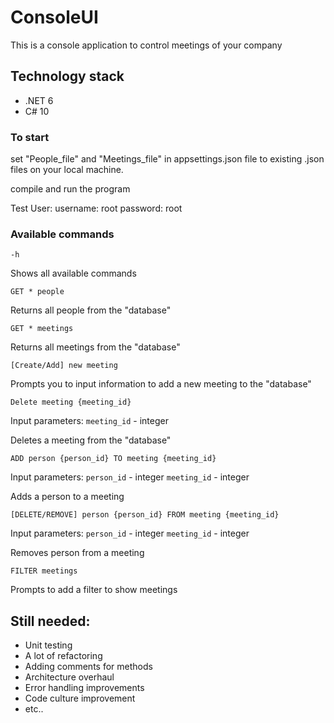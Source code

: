 # ConsoleUI
This is a console application to control meetings of your company
## Technology stack
- .NET 6
- C# 10
### To start 

set "People_file" and "Meetings_file" in appsettings.json file to existing .json files on your local machine.

compile and run the program

Test User:
username: root
password: root

### Available commands

```http request
-h
```
Shows all available commands

```http request
GET * people
```
Returns all people from the "database"

```http request
GET * meetings
```
Returns all meetings from the "database"

```http request
[Create/Add] new meeting
```
Prompts you to input information to add a new meeting to the "database"

```http request
Delete meeting {meeting_id}
```
Input parameters:
`meeting_id` - integer

Deletes a meeting from the "database"


```http request
ADD person {person_id} TO meeting {meeting_id}
```
Input parameters:
`person_id` - integer
`meeting_id` - integer

Adds a person to a meeting

```http request
[DELETE/REMOVE] person {person_id} FROM meeting {meeting_id}
```
Input parameters:
`person_id` - integer
`meeting_id` - integer

Removes person from a meeting

```http request
FILTER meetings
```

Prompts to add a filter to show meetings

## Still needed:

- Unit testing
- A lot of refactoring
- Adding comments for methods
- Architecture overhaul
- Error handling improvements
- Code culture improvement
- etc..